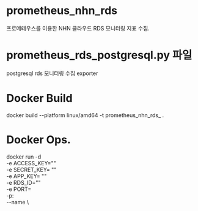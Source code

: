 # prometheus_nhn_rds
프로메테우스를 이용한 NHN 클라우드 RDS 모니터링 지표 수집.

# prometheus_rds_postgresql.py 파일
postgresql rds 모니터링 수집 exporter

# Docker Build
docker build --platform linux/amd64 -t prometheus_nhn_rds_<port> .

# Docker Ops.
docker run -d \
  -e ACCESS_KEY="" \
  -e SECRET_KEY= "" \
  -e APP_KEY= "" \
  -e RDS_ID="" \
  -e PORT= \
  -p: \
  --name \